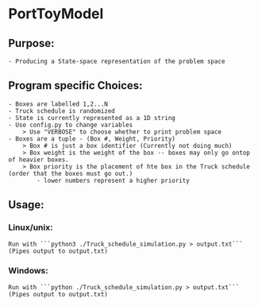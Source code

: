 # PortToyModel
## Purpose:
    - Producing a State-space representation of the problem space
## Program specific Choices:
    - Boxes are labelled 1,2...N
    - Truck schedule is randomized
    - State is currently represented as a 1D string
    - Use config.py to change variables
        > Use "VERBOSE" to choose whether to print problem space
    - Boxes are a tuple - (Box #, Weight, Priority)
        > Box # is just a box identifier (Currently not doing much)
        > Box weight is the weight of the box -- boxes may only go ontop of heavier boxes.
        > Box priority is the placement of hte box in the Truck schedule (order that the boxes must go out.)
            - lower numbers represent a higher priority 
## Usage:
### Linux/unix:
    Run with ```python3 ./Truck_schedule_simulation.py > output.txt``` (Pipes output to output.txt)
### Windows: 
    Run with ```python ./Truck_schedule_simulation.py > output.txt``` (Pipes output to output.txt)
